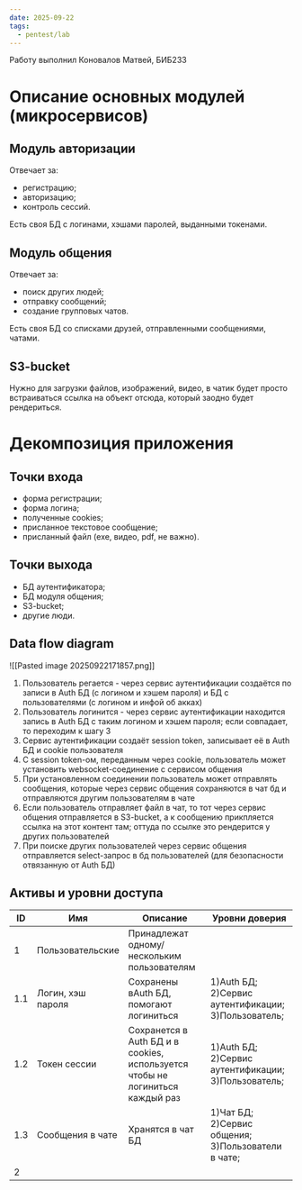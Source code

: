 ```yaml
---
date: 2025-09-22
tags:
  - pentest/lab
---
```

Работу выполнил Коновалов Матвей, БИБ233
# Описание основных модулей (микросервисов)
## Модуль авторизации
Отвечает за:
- регистрацию;
- авторизацию;
- контроль сессий.

Есть своя БД с логинами, хэшами паролей, выданными токенами.
## Модуль общения
Отвечает за:
- поиск других людей;
- отправку сообщений;
- создание групповых чатов.

Есть своя БД со списками друзей, отправленными сообщениями, чатами.
## S3-bucket
Нужно для загрузки файлов, изображений, видео, в чатик будет просто встраиваться ссылка на объект отсюда, который заодно будет рендериться.
# Декомпозиция приложения
## Точки входа
- форма регистрации;
- форма логина;
- полученные cookies;
- присланное текстовое сообщение;
- присланный файл (exe, видео, pdf, не важно).
## Точки выхода
- БД аутентификатора;
- БД модуля общения;
- S3-bucket;
- другие люди.
## Data flow diagram
![[Pasted image 20250922171857.png]]
1. Пользователь регается - через сервис аутентификации создаётся по записи в Auth БД (с логином и хэшем пароля) и БД с пользователями (с логином и инфой об акках)
2. Пользователь логинится - через сервис аутентификации находится запись в Auth БД с таким логином и хэшем пароля; если совпадает, то переходим к шагу 3
3. Сервис аутентификации создаёт session token, записывает её в Auth БД и cookie пользователя
4. С session token-ом, переданным через cookie, пользователь может установить websocket-соединение с сервисом общения
5. При установленном соединении пользователь может отправлять сообщения, которые через сервис общения сохраняются в чат бд и отправляются другим пользователям в чате
6. Если пользователь отправляет файл в чат, то тот через сервис общения отправляется в S3-bucket, а к сообщению прикпляется ссылка на этот контент там; оттуда по ссылке это рендерится у других пользователей
7. При поиске других пользователей через сервис общения отправляется select-запрос в бд пользователей (для безопасности отвязанную от Auth БД)
## Активы и уровни доступа

| ID  | Имя               | Описание                                                                      | Уровни доверия                                      |
| --- | ----------------- | ----------------------------------------------------------------------------- | --------------------------------------------------- |
| 1   | Пользовательские  | Принадлежат одному/нескольким пользователям                                   |                                                     |
| 1.1 | Логин, хэш пароля | Сохранены вAuth  БД, помогают логиниться                                      | 1)Auth БД; 2)Сервис аутентификации; 3)Пользователь; |
| 1.2 | Токен сессии      | Сохранется в Auth БД и в cookies, используется чтобы не логиниться каждый раз | 1)Auth БД; 2)Сервис аутентификации; 3)Пользователь; |
| 1.3 | Сообщения в чате  | Хранятся в чат БД                                                             | 1)Чат БД; 2)Сервис общения; 3)Пользователи в чате;  |
| 2   |                   |                                                                               |                                                     |
